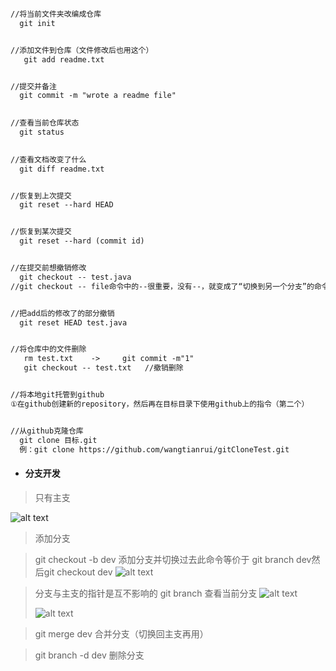 ```txt

//将当前文件夹改编成仓库
  git init


//添加文件到仓库（文件修改后也用这个）
   git add readme.txt


//提交并备注
  git commit -m "wrote a readme file"
  

//查看当前仓库状态
  git status

  
//查看文档改变了什么 
  git diff readme.txt 


//恢复到上次提交
  git reset --hard HEAD 


//恢复到某次提交
  git reset --hard (commit id)


//在提交前想撤销修改
  git checkout -- test.java
//git checkout -- file命令中的--很重要，没有--，就变成了“切换到另一个分支”的命令，我们在后面的分支管理中会再次遇到git checkout命令。


//把add后的修改了的部分撤销
  git reset HEAD test.java


//将仓库中的文件删除
   rm test.txt    ->     git commit -m"1"
   git checkout -- test.txt   //撤销删除


//将本地git托管到github
①在github创建新的repository，然后再在目标目录下使用github上的指令（第二个）


//从github克隆仓库
  git clone 目标.git
  例：git clone https://github.com/wangtianrui/gitCloneTest.git

```
* #### 分支开发

>只有主支
>
![alt text](https://www.liaoxuefeng.com/files/attachments/0013849087937492135fbf4bbd24dfcbc18349a8a59d36d000/0)


>添加分支 

>git checkout -b dev   添加分支并切换过去此命令等价于 git branch dev然后git checkout dev
![alt text](https://www.liaoxuefeng.com/files/attachments/001384908811773187a597e2d844eefb11f5cf5d56135ca000/0)


>分支与主支的指针是互不影响的
>git branch 查看当前分支
![alt text](https://www.liaoxuefeng.com/files/attachments/0013849088235627813efe7649b4f008900e5365bb72323000/0)
>
>![alt text](https://www.liaoxuefeng.com/files/attachments/00138490883510324231a837e5d4aee844d3e4692ba50f5000/0)

>git merge dev 合并分支（切换回主支再用）

>git branch -d dev 删除分支
